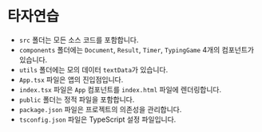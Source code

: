 # 타자연습

 - `src` 폴더는 모든 소스 코드를 포함합니다.
 - `components` 폴더에는 `Document`, `Result`, `Timer`, `TypingGame` 4개의 컴포넌트가 있습니다.
 - `utils` 폴더에는 모의 데이터 `textData`가 있습니다.
 - `App.tsx` 파일은 앱의 진입점입니다.
 - `index.tsx` 파일은 `App` 컴포넌트를 `index.html` 파일에 렌더링합니다.
 - `public` 폴더는 정적 파일을 포함합니다.
 - `package.json` 파일은 프로젝트의 의존성을 관리합니다.
 - `tsconfig.json` 파일은 TypeScript 설정 파일입니다.